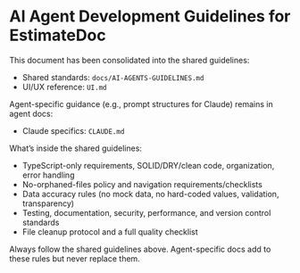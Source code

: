# AI Agent Development Guidelines for EstimateDoc

This document has been consolidated into the shared guidelines:

- Shared standards: `docs/AI-AGENTS-GUIDELINES.md`
- UI/UX reference: `UI.md`

Agent-specific guidance (e.g., prompt structures for Claude) remains in agent docs:

- Claude specifics: `CLAUDE.md`

What’s inside the shared guidelines:
- TypeScript-only requirements, SOLID/DRY/clean code, organization, error handling
- No-orphaned-files policy and navigation requirements/checklists
- Data accuracy rules (no mock data, no hard-coded values, validation, transparency)
- Testing, documentation, security, performance, and version control standards
- File cleanup protocol and a full quality checklist

Always follow the shared guidelines above. Agent-specific docs add to these rules but never replace them.
